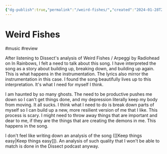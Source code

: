 ```yaml
---
{"dg-publish":true,"permalink":"/weird-fishes/","created":"2024-01-28T23:54:38.218+09:00","updated":"2024-01-29T00:02:20.607+09:00"}
---
```


# Weird Fishes

#music #review 

After listening to Dissect's analysis of Weird Fishes / Arpeggi by Radiohead on In Rainbows, I felt a need to talk about this song. I have interpreted the song as a story about building up, breaking down, and building up again. This is what happens in the instrumentation. The lyrics also mirror the instrumentation in this case. I found the song beautifully lives up to this interpretation. It's what I need for myself I think.

I am haunted by so many ghosts. The need to be productive pushes me down so I can't get things done, and my depression literally keep my body from moving. It all sucks. I think what I need to do is break down parts of myself so I can build up a new, more resilient version of me that I like. This process is scary. I might need to throw away things that are important and dear to me, if they are the things that are creating the demons in me. This happens in the song.

I don't feel like writing down an analysis of the song ([[Keep things easy\|Keep things easy]]). An analysis of such quality that I won't be able to match is done in the Dissect podcast anyway.
